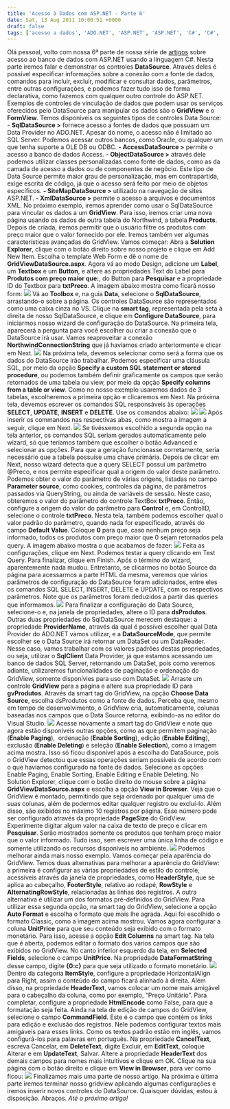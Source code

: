 ```yaml
---
title: 'Acesso à Dados com ASP.NET - Parte 6'
date: Sat, 13 Aug 2011 10:00:51 +0000
draft: false
tags: ['acesso a dados', 'ADO.NET', 'ASP.NET', 'ASP.NET', 'C#', 'C#', 'Sql Server']
---
```


Olá pessoal, volto com nossa 6ª parte de nossa série de [artigos](/categoria/aspnet/ "Table2Class – Add-in para o Visual Studio") sobre acesso ao banco de dados com ASP.NET usando a linguagem C#. Nesta parte iremos falar e demonstrar os controles **DataSource**. Através deles é possível especificar informações sobre a conexão com a fonte de dados, comandos para incluir, excluir, modificar e consultar dados, parâmetros, entre outras configurações, e podemos fazer tudo isso de forma declarativa, como fazemos com qualquer outro controle do ASP.NET. Exemplos de controles de vinculação de dados que podem usar os serviços oferecidos pelo DataSource para manipular os dados são o **GridView** e o **FormView**. Temos disponíveis os seguintes tipos de controles Data Source: \- **SqlDataSource >** fornece acesso a fontes de dados que possuam um Data Provider no ADO.NET. Apesar do nome, o acesso não é limitado ao SQL Server. Podemos acessar outros bancos, como Oracle, ou qualquer um que tenha suporte a OLE DB ou ODBC. **\- AccessDataSource >** permite o acesso a banco de dados Access. **\- ObjectDataSource >** através dele podemos utilizar classes personalizadas como fonte de dados, como as da camada de acesso a dados ou de componentes de negócio. Este tipo de Data Source permite maior grau de personalização, mas em contrapartida, exige escrita de código, já que o acesso será feito por meio de objetos específicos. **\- SiteMapDataSource >** utilizado na navegação de sites ASP.NET. **\- XmlDataSource >** permite o acesso a arquivos e documentos XML. No próximo exemplo, iremos aprender como usar o SqlDataSource para vincular os dados a um **GridView**. Para isso, iremos criar uma nova página usando os dados de outra tabela do Northwind, a tabela **Products**. Depois de criada, iremos permitir que o usuário filtre os produtos com preço maior que o valor fornecido por ele. Iremos também ver algumas características avançadas do GridView. Vamos começar: Abra a **Solution Explorer**, clique com o botão direito sobre nosso projeto e clique em Add New Item. Escolha o template Web Form e dê o nome de **GridViewDataSource.aspx**. Agora vá ao modo Design, adicione um **Label**, um **Textbox** e um **Button**, e altere as propriedades Text do Label para **Produtos com preço maior que:**, do Button para **Pesquisar** e a propriedade ID do Textbox para **txtPreco**. A imagem abaixo mostra como ficará nosso form: [![](http://programandodotnet.files.wordpress.com/2010/02/gridviewdatasource-aspx.jpg)](http://programandodotnet.files.wordpress.com/2010/02/gridviewdatasource-aspx.jpg) Vá ao **Toolbox** e, na guia **Data**, selecione o **SqlDataSource**, arrastando-o sobre a página. Os controles DataSource são representados como uma caixa cinza no VS. Clique na **smart tag**, representada pela seta à direita de nosso SqlDataSource, e clique em **Configure DataSource**, para iniciarmos nosso wizard de configuração do DataSource. Na primeira tela, aparecerá a pergunta para você escolher ou criar a conexão que o DataSource irá usar. Vamos reaproveitar a conexão **NorthwindConnectionString** que já havíamos criado anteriormente e clicar em Next. [![](http://programandodotnet.files.wordpress.com/2010/02/sqldatasourcewizard1.jpg)](http://programandodotnet.files.wordpress.com/2010/02/sqldatasourcewizard1.jpg) Na próxima tela, devemos selecionar como será a forma que os dados do DataSource irão trabalhar. Podemos especificar uma cláusula SQL, por meio da opção **Specify a custom SQL statement or stored procedure**, ou podemos também definir graficamente os campos que serão retornados de uma tabela ou view, por meio da opção **Specify columns from a table or view**. Como no nosso exemplo usaremos dados de 3 tabelas, escolheremos a primeira opção e clicaremos em Next. Na próxima tela, devemos escrever os comandos SQL responsáveis às operações **SELECT**, **UPDATE**, **INSERT** e **DELETE**. Use os comandos abaixo: [![](http://programandodotnet.files.wordpress.com/2010/02/insert-delete.jpg)](http://programandodotnet.files.wordpress.com/2010/02/insert-delete.jpg) [![](http://programandodotnet.files.wordpress.com/2010/02/select-update.jpg)](http://programandodotnet.files.wordpress.com/2010/02/select-update.jpg) Após inserir os commandos nas respectivas abas, como mostra a imagem a seguir, clique em Next. [![](http://programandodotnet.files.wordpress.com/2010/02/sqldatasourcewizard2.jpg)](http://programandodotnet.files.wordpress.com/2010/02/sqldatasourcewizard2.jpg) Se tivéssemos escolhido a segunda opção na tela anterior, os comandos SQL seriam gerados automaticamente pelo wizard, só que teríamos também que escolher o botão Advanced e selecionar as opções. Para que a geração funcionasse corretamente, seria necessário que a tabela possuíse uma chave primária. Depois de clicar em Next, nosso wizard detecta que a query SELECT possui um parâmetro @Preco, e nos permite especificar qual a origem do valor deste parâmetro. Podemos obter o valor do parâmetro de várias origens, listadas no campo **Parameter source**, como cookies, controles da página, de parâmetros passados via QueryString, ou ainda de variáveis de sessão. Neste caso, obteremos o valor do parâmetro do controle TextBox **txtPreco**. Então, configure a origem do valor do parâmetro para **Control** e, em ControlID, selecione o controle **txtPreco**. Nesta tela, também podemos escolher qual o valor padrão do parâmetro, quando nada for especificado, através do campo **Default Value**. Coloque **0** para que, caso nenhum preço seja informado, todos os produtos com preço maior que 0 sejam retornados pela query. A imagem abaixo mostra o que acabamos de fazer: [![](http://programandodotnet.files.wordpress.com/2010/02/sqldatasourcewizard3.jpg)](http://programandodotnet.files.wordpress.com/2010/02/sqldatasourcewizard3.jpg) Feita as configurações, clique em Next. Podemos testar a query clicando em Test Query. Para finalizar, clique em Finish. Após o término do wizard, aparentemente nada mudou. Entretanto, se clicarmos no botão Source da página para acessarmos a parte HTML da mesma, veremos que vários parâmetros de configuração do DataSource foram adicionados, entre eles os comandos SQL SELECT, INSERT, DELETE e UPDATE, com os respectivos parâmetros. Note que os parâmetros foram deduzidos a partir das queries que informamos. [![](http://programandodotnet.files.wordpress.com/2010/02/sqldatasourcesqlcommands.jpg)](http://programandodotnet.files.wordpress.com/2010/02/sqldatasourcesqlcommands.jpg) Para finalizar a configuração do Data Source, selecione-o e, na janela de propriedades, altere o ID para **dsProdutos**. Outras duas propriedades do SqlDataSource merecem destaque: a propriedade **ProviderName**, através da qual é possível escolher qual Data Provider do ADO.NET vamos utilizar, e a **DataSourceMode**, que permite escolher se o Data Source irá retornar um DataSet ou um DataReader. Nesse caso, vamos trabalhar com os valores padrões destas propriedades, ou seja, utilizar o **SqlClient** Data Provider, já que estamos acessando um banco de dados SQL Server, retornando um DataSet, pois como veremos adiante, utilizaremos funcionalidades de paginação e ordenação do GridView, somente disponívies para uso com DataSet. [![](http://programandodotnet.files.wordpress.com/2010/02/sqldatasourceproperties.jpg)](http://programandodotnet.files.wordpress.com/2010/02/sqldatasourceproperties.jpg) Arraste um controle **GridView** para a página e altere sua propriedade ID para **gvProdutos**. Através da smart tag do GridView, na opção **Choose Data Source**, escolha dsProdutos como a fonte de dados. Perceba que, mesmo em tempo de desenvolvimento, o GridView cria, automaticamente, colunas baseadas nos campos que o Data Source retorna, exibindo-as no editor do Visual Studio. [![](http://programandodotnet.files.wordpress.com/2010/02/gridviewtasks.jpg)](http://programandodotnet.files.wordpress.com/2010/02/gridviewtasks.jpg) Acesse novamente a smart tag do GridView e note que agora estão disponíveis outras opções, como as que permitem paginação (**Enable Paging**),  ordenação (**Enable Sorting**), edição (**Enable Editing**), exclusão (**Enable Deleting**) e seleção (**Enable Selection**), como a imagem acima mostra. Isso só ficou disponível após a escolha do DataSource, pois o GridView detectou que essas operações seriam possíveis de acordo com o que havíamos configurado na fonte de dados. Selecione as opções Enable Paging, Enable Sorting, Enable Editing e Enable Deleting. No Solution Explorer, clique com o botão direito do mouse sobre a página **GridViewDataSource.aspx** e escolha a opção **View in Browser**. Veja que o GridView é montado, permitindo que seja ordenado por qualquer uma de suas colunas, além de podermos editar qualquer registro ou excluí-lo. Além disso, são exibidos no máximo 10 registros por página. Esse número pode ser configurado através da propriedade **PageSize** do GridView. Experimente digitar algum valor na caixa de texto de preço e clicar em **Pesquisar**. Serão mostrados somente os produtos que tenham preço maior que o valor informado. Tudo isso, sem escrever uma única linha de código e somente utilizando os recursos disponíveis no ambiente. [![](http://programandodotnet.files.wordpress.com/2010/02/viewinbrowser1.jpg)](http://programandodotnet.files.wordpress.com/2010/02/viewinbrowser1.jpg) Podemos melhorar ainda mais nosso exemplo. Vamos começar pela aparência do GridView. Temos duas alternativas para melhorar a aparência do GridView: a primeira é configurar as várias propriedades de estilo do controle, acessíveis através da janela de propriedades, como **HeaderStyle**, que se aplica ao cabeçalho, **FooterStyle**, relativo ao rodapé, **RowStyle** e **AlternatingRowStyle**, relacionadas às linhas dos registros. A outra alternativa é utilizar um dos formatos pré-definidos do GridView. Para utilizar essa segunda opção, na smart tag do GridView, selecione a opção **Auto Format** e escolha o formato que mais lhe agrada. Aqui foi escolhido o formato Classic, como a imagem acima mostrou. Vamos agora configurar a coluna **UnitPrice** para que seu conteúdo seja exibido com o formato monetário. Para isso, acesse a opção **Edit Columns** na smart tag. Na tela que é aberta, podemos editar o formato dos vários campos que são exibidos no GridView. No canto inferior esquerdo da tela, em **Selected Fields**, selecione o campo **UnitPrice**. Na propriedade **DataFormatString** desse campo, digite **{0:c}** para que seja utilizado o formato monetário. [![](http://programandodotnet.files.wordpress.com/2010/02/gridviewfields.jpg)](http://programandodotnet.files.wordpress.com/2010/02/gridviewfields.jpg) Dentro da categoria **ItemStyle**, configure a propriedade HorizontalAlign para Right, assim o conteúdo do campo ficará alinhado à direita. Além disso, na propriedade **HeaderText**, vamos colocar um nome mais amigável para o cabeçalho da coluna, como por exemplo, “Preço Unitário”. Para completar, configure a propriedade **HtmlEncode** como False, para que a formatação seja feita. Ainda na tela de edição de campos do GridView, selecione o campo **CommandField**. Este é o campo que contém os links para edição e exclusão dos registros. Nele podemos configurar textos mais amigáveis para esses links. Como os textos padrão estão em inglês, vamos configurá-los para palavras em português. Na propriedade **CancelText**, escreva Cancelar, em **DeleteText**, digite Excluir, em **EditText**, coloque Alterar e em **UpdateText**, Salvar. Altere a propriedade **HeaderText** dos demais campos para nomes mais intuitivos e clique em OK. Clique na sua página com o botão direito e clique em **View in Browser**, para ver como ficou: [![](http://programandodotnet.files.wordpress.com/2010/02/viewinbrowser2.jpg)](http://programandodotnet.files.wordpress.com/2010/02/viewinbrowser2.jpg) Finalizamos mais uma parte de nosso artigo. Na próxima e última parte iremos terminar nosso gridview aplicando algumas configurações e iremos inserir novos controles do DataSource. Quaisquer dúvidas, estou à disposição. Abraços. _Até o próximo artigo!_